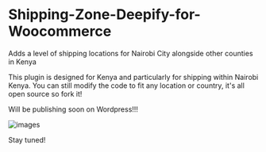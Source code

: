 # Shipping-Zone-Deepify-for-Woocommerce
Adds a level of shipping locations for Nairobi City alongside other counties in Kenya

This plugin is designed for Kenya and particularly for shipping within Nairobi Kenya.
You can still modify the code to fit any location or country, it's all open source so fork it!

Will be publishing soon on Wordpress!!!

![images](https://github.com/willy-dev/Shipping-Zone-Deepify-for-Woocommerce/assets/65611147/16c4f5a8-abed-4392-ac3a-396ac3517733)



 Stay tuned!
